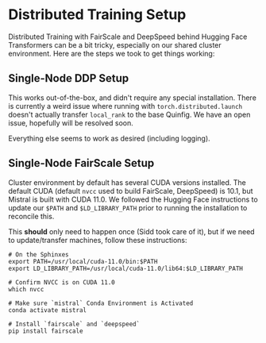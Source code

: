 # Distributed Training Setup

Distributed Training with FairScale and DeepSpeed behind Hugging Face Transformers can be a bit tricky, especially on
our shared cluster environment. Here are the steps we took to get things working:

## Single-Node DDP Setup

This works out-of-the-box, and didn't require any special installation. There is currently a weird issue where
running with `torch.distributed.launch` doesn't actually transfer `local_rank` to the base Quinfig. We have an open
issue, hopefully will be resolved soon.

Everything else seems to work as desired (including logging).

## Single-Node FairScale Setup

Cluster environment by default has several CUDA versions installed. The default CUDA (default `nvcc` used to build
FairScale, DeepSpeed) is 10.1, but Mistral is built with CUDA 11.0. We followed the Hugging Face instructions to update
our `$PATH` and `$LD_LIBRARY_PATH` prior to running the installation to reconcile this.

This **should** only need to happen once (Sidd took care of it), but if we need to update/transfer machines, follow
these instructions:

```
# On the Sphinxes
export PATH=/usr/local/cuda-11.0/bin:$PATH
export LD_LIBRARY_PATH=/usr/local/cuda-11.0/lib64:$LD_LIBRARY_PATH

# Confirm NVCC is on CUDA 11.0
which nvcc

# Make sure `mistral` Conda Environment is Activated
conda activate mistral

# Install `fairscale` and `deepspeed`
pip install fairscale
```
